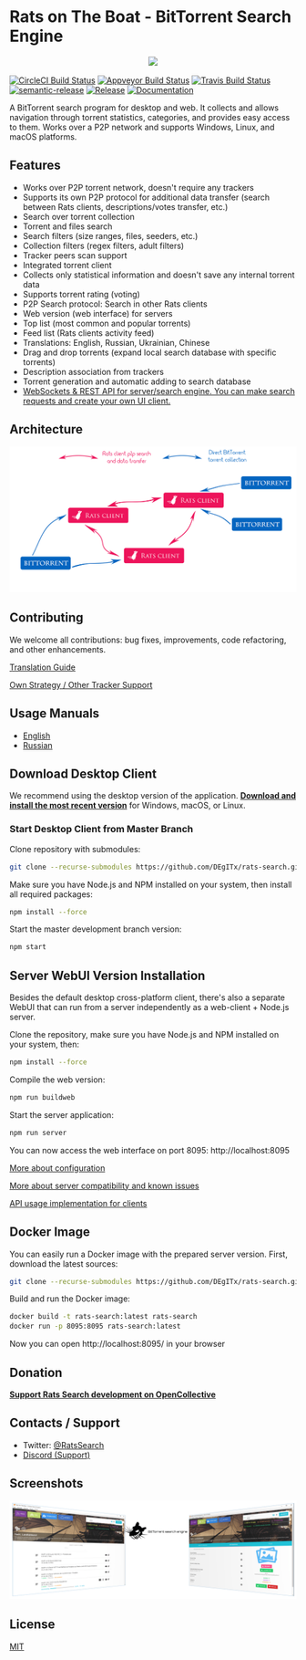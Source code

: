 # Rats on The Boat - BitTorrent Search Engine

<p align="center"><a href="https://github.com/DEgITx/rats-search"><img src="https://raw.githubusercontent.com/DEgITx/rats-search/master/resources/rat-logo.png"></a></p>

[![CircleCI Build Status](https://circleci.com/gh/DEgITx/rats-search.png?style=shield)](https://circleci.com/gh/DEgITx/rats-search)
[![Appveyor Build Status](https://ci.appveyor.com/api/projects/status/1eh0lug97fboscib?svg=true)](https://ci.appveyor.com/project/DEgITx/rats-search)
[![Travis Build Status](https://travis-ci.org/DEgITx/rats-search.svg?branch=master)](https://travis-ci.org/DEgITx/rats-search)
[![semantic-release](https://img.shields.io/badge/%20%20%F0%9F%93%A6%F0%9F%9A%80-semantic--release-e10079.svg)](https://github.com/semantic-release/semantic-release)
[![Release](https://img.shields.io/github/release/DEgITx/rats-search.svg)](https://github.com/DEgITx/rats-search/releases)
[![Documentation](https://img.shields.io/badge/docs-faq-brightgreen.svg)](https://github.com/DEgITx/rats-search/blob/master/docs/MANUAL.md)

A BitTorrent search program for desktop and web. It collects and allows navigation through torrent statistics, categories, and provides easy access to them. Works over a P2P network and supports Windows, Linux, and macOS platforms.

## Features
* Works over P2P torrent network, doesn't require any trackers
* Supports its own P2P protocol for additional data transfer (search between Rats clients, descriptions/votes transfer, etc.)
* Search over torrent collection
* Torrent and files search
* Search filters (size ranges, files, seeders, etc.)
* Collection filters (regex filters, adult filters)
* Tracker peers scan support
* Integrated torrent client
* Collects only statistical information and doesn't save any internal torrent data
* Supports torrent rating (voting)
* P2P Search protocol: Search in other Rats clients
* Web version (web interface) for servers
* Top list (most common and popular torrents)
* Feed list (Rats clients activity feed)
* Translations: English, Russian, Ukrainian, Chinese
* Drag and drop torrents (expand local search database with specific torrents)
* Description association from trackers
* Torrent generation and automatic adding to search database
* [WebSockets & REST API for server/search engine. You can make search requests and create your own UI client.](docs/API.md)

## Architecture
![Basic Architecture](docs/img/ratsarch.png)

## Contributing
We welcome all contributions: bug fixes, improvements, code refactoring, and other enhancements.

[Translation Guide](docs/TRANSLATION.md)

[Own Strategy / Other Tracker Support](docs/TRACKERS.md)

## Usage Manuals
* [English](docs/USAGE.md)
* [Russian](docs/USAGE.RU.md)

## Download Desktop Client
We recommend using the desktop version of the application. [<b>Download and install the most recent version</b>](https://github.com/DEgITx/rats-search/releases) for Windows, macOS, or Linux.

### Start Desktop Client from Master Branch
Clone repository with submodules:
```bash
git clone --recurse-submodules https://github.com/DEgITx/rats-search.git
```

Make sure you have Node.js and NPM installed on your system, then install all required packages:

```bash
npm install --force
```
Start the master development branch version:
```bash
npm start
```

## Server WebUI Version Installation
Besides the default desktop cross-platform client, there's also a separate WebUI that can run from a server independently as a web-client + Node.js server.

Clone the repository, make sure you have Node.js and NPM installed on your system, then:

```bash
npm install --force
```

Compile the web version:

```bash
npm run buildweb
```

Start the server application:

```bash
npm run server
```

You can now access the web interface on port 8095: http://localhost:8095

[More about configuration](docs/SERVER.md)

[More about server compatibility and known issues](docs/SERVER_COMPATIBILITY.md)

[API usage implementation for clients](docs/API.md)

## Docker Image

You can easily run a Docker image with the prepared server version. First, download the latest sources:

```bash
git clone --recurse-submodules https://github.com/DEgITx/rats-search.git
```

Build and run the Docker image:

```bash
docker build -t rats-search:latest rats-search
docker run -p 8095:8095 rats-search:latest
```

Now you can open http://localhost:8095/ in your browser

## Donation

[**Support Rats Search development on OpenCollective**](https://opencollective.com/RatsSearch)

## Contacts / Support

- Twitter: [@RatsSearch](https://twitter.com/RatsSearch)
- [Discord (Support)](https://discord.gg/t9GQtxA)

## Screenshots

![Main Window](docs/img/screen_1.png)

## License
[MIT](https://github.com/DEgITx/rats-search/blob/master/LICENSE)
